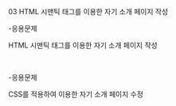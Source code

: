03 HTML 시맨틱 태그를 이용한 자기 소개 페이지 작성

-응용문제

 HTML 시맨틱 태그를 이용한 자기 소개 페이지 작성

​

-응용문제

 CSS를 적용하여 이용한 자기 소개 페이지 수정

